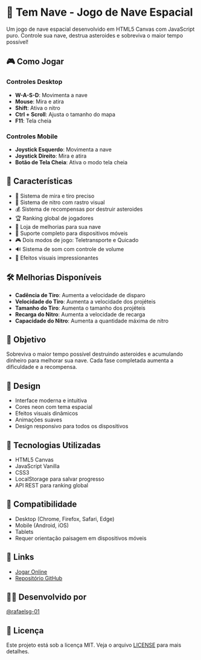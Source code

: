 # 🚀 Tem Nave - Jogo de Nave Espacial

Um jogo de nave espacial desenvolvido em HTML5 Canvas com JavaScript puro. Controle sua nave, destrua asteroides e sobreviva o maior tempo possível!

## 🎮 Como Jogar

### Controles Desktop
- **W-A-S-D**: Movimenta a nave
- **Mouse**: Mira e atira
- **Shift**: Ativa o nitro
- **Ctrl + Scroll**: Ajusta o tamanho do mapa
- **F11**: Tela cheia

### Controles Mobile
- **Joystick Esquerdo**: Movimenta a nave
- **Joystick Direito**: Mira e atira
- **Botão de Tela Cheia**: Ativa o modo tela cheia

## 🌟 Características

- 🎯 Sistema de mira e tiro preciso
- 💨 Sistema de nitro com rastro visual
- 💰 Sistema de recompensas por destruir asteroides
- 🏆 Ranking global de jogadores
- 🛒 Loja de melhorias para sua nave
- 📱 Suporte completo para dispositivos móveis
- 🎮 Dois modos de jogo: Teletransporte e Quicado
- 🔊 Sistema de som com controle de volume
- 🌌 Efeitos visuais impressionantes

## 🛠️ Melhorias Disponíveis

- **Cadência de Tiro**: Aumenta a velocidade de disparo
- **Velocidade do Tiro**: Aumenta a velocidade dos projéteis
- **Tamanho do Tiro**: Aumenta o tamanho dos projéteis
- **Recarga do Nitro**: Aumenta a velocidade de recarga
- **Capacidade do Nitro**: Aumenta a quantidade máxima de nitro

## 🎯 Objetivo

Sobreviva o maior tempo possível destruindo asteroides e acumulando dinheiro para melhorar sua nave. Cada fase completada aumenta a dificuldade e a recompensa.

## 🎨 Design

- Interface moderna e intuitiva
- Cores neon com tema espacial
- Efeitos visuais dinâmicos
- Animações suaves
- Design responsivo para todos os dispositivos

## 🚀 Tecnologias Utilizadas

- HTML5 Canvas
- JavaScript Vanilla
- CSS3
- LocalStorage para salvar progresso
- API REST para ranking global

## 📱 Compatibilidade

- Desktop (Chrome, Firefox, Safari, Edge)
- Mobile (Android, iOS)
- Tablets
- Requer orientação paisagem em dispositivos móveis

## 🔗 Links

- [Jogar Online](https://temnave.vercel.app)
- [Repositório GitHub](https://github.com/rafaelsg-01/projeto-temnave)

## 👨‍💻 Desenvolvido por

[@rafaelsg-01](https://github.com/rafaelsg-01)

## 📄 Licença

Este projeto está sob a licença MIT. Veja o arquivo [LICENSE](LICENSE) para mais detalhes. 